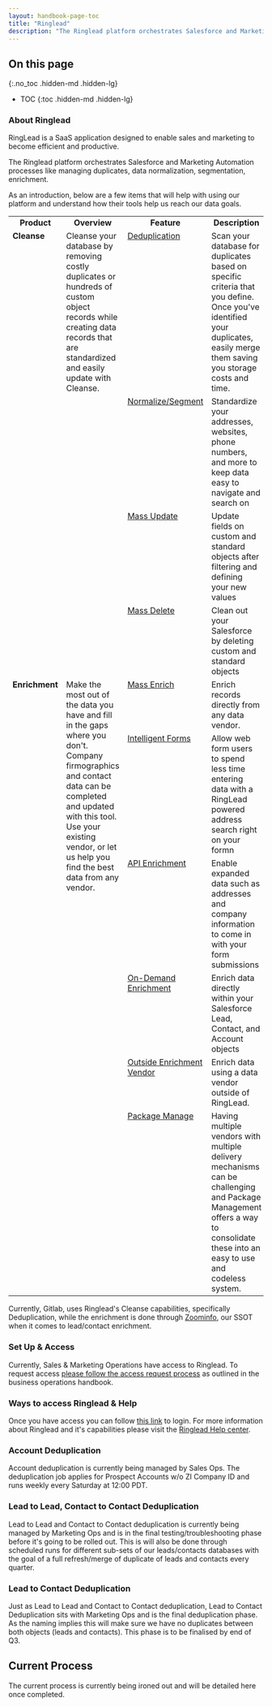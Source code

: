 ```yaml
---
layout: handbook-page-toc
title: "Ringlead"
description: "The Ringlead platform orchestrates Salesforce and Marketing Automation processes like managing duplicates, data normalization, segmentation, enrichment."
---
```


## On this page
{:.no_toc .hidden-md .hidden-lg}

- TOC
{:toc .hidden-md .hidden-lg}

### About Ringlead

RingLead is a SaaS application designed to enable sales and marketing to become efficient and productive.

The Ringlead platform orchestrates Salesforce and Marketing Automation processes like managing duplicates, data normalization, segmentation, enrichment.

As an introduction, below are a few items that will help with using our platform and understand how their tools help us reach our data goals.

<table>
    <tr>
        <td style= "text-align: center;"> <b>Product</b> </ td> 
                 <td style= "text-align: center;"> <b>Overview</b> </ td> 
                 		<td style= "text-align: center;"> <b>Feature</b> </ td> 
                 				<td style= "text-align: center;"> <b>Description </b> </ td> 
   </tr>
   <tr>
                <td rowspan = "4" style= "text-align: left; vertical-align: top;"> <b> 					Cleanse </b> </ td>
                			<td rowspan = "4" style= "text-align: left; vertical-align: top;">  							Cleanse your 	database by removing costly duplicates or hundreds of 							custom object records while creating data records that are 							standardized and easily update with Cleanse.</ td> 
                					<td style= "text-align: left; vertical-align: top;"> 									<a href = "https://ringlead.atlassian.net/wiki/spaces/DUG/									pages/352714791/Deduplicate">Deduplication</a> </ td> 
                							<td style= "text-align: left; vertical-align: top;"> Scan 											your database for duplicates based on specific criteria 											that you define. Once you've identified your duplicates, 											easily merge them saving you storage costs and time. </ 											td> 
   </tr>
     <tr>
                 <td style= "text-align: left; vertical-align: top;"> <a href = "https://					ringlead.atlassian.net/wiki/spaces/DUG/pages/676462594">Normalize/Segment</a> 					</ td>  
                 	<td style= "text-align: left; vertical-align: top;"> Standardize your 						addresses, websites, phone numbers, and more to keep data easy to 						navigate and search on </td>
    </tr>
     <tr>
                 <td style= "text-align: left; vertical-align: top;"> <a href = "https://					ringlead.atlassian.net/wiki/spaces/DUG/pages/229539841/Mass+Update">Mass 					Update</a> </ td>  
                 	<td style= "text-align: left; vertical-align: top;"> Update fields on 						custom and standard objects after filtering and defining your new values 						</td>
    </tr>
     <tr>
                 <td style= "text-align: left; vertical-align: top;"> <a href = "https://					ringlead.atlassian.net/wiki/spaces/DUG/pages/229539841/Mass+Update">Mass 					Delete</a> </ td>  
                 	<td style= "text-align: left; vertical-align: top;"> Clean out your 						Salesforce by deleting custom and standard objects 						</td>
    </tr>
     <tr>
                <td rowspan = "6" style= "text-align: left; vertical-align: top;"> <b> 					Enrichment </b> </ td>
                			<td rowspan = "6" style= "text-align: left; vertical-align: top;">  							Make the most out of the data you have and fill in the gaps where you 							don't. Company firmographics and contact data can be completed and 							updated with this tool.
							Use your existing vendor, or let us help you find the best data from 							any vendor.</ td> 
                					<td style= "text-align: left; vertical-align: top;"> 									<a href = "https://ringlead.atlassian.net/wiki/spaces/DUG/									pages/1526366213/Mass+Enrich">Mass Enrich</a> </ td> 
                							<td style= "text-align: left; vertical-align: top;"> 											Enrich records directly from any data vendor. </ td> 
   </tr>
     <tr>
                 <td style= "text-align: left; vertical-align: top;"> <a href = "https://					ringlead.atlassian.net/wiki/spaces/DUG/pages/67604991/					Intelligent+Forms">Intelligent Forms</a> 					</ td>  
                 	<td style= "text-align: left; vertical-align: top;"> Allow web form users 						to spend less time entering data with a RingLead powered address search 						right on your formn </td>
    </tr>
     <tr>
                 <td style= "text-align: left; vertical-align: top;"> <a href = "https://					ringlead.atlassian.net/wiki/spaces/DUG/pages/279805953/Enrich+API">API 					Enrichment</a> </ td>  
                 	<td style= "text-align: left; vertical-align: top;"> Enable expanded data 						such as addresses and company information to come in with your form 						submissions </td>
    </tr>
     <tr>
                 <td style= "text-align: left; vertical-align: top;"> <a href = "https://					ringlead.atlassian.net/wiki/spaces/DUG/pages/646774785/					Unique+Entry+Enrichment">On-Demand Enrichment</a> </ td>  
                 	<td style= "text-align: left; vertical-align: top;"> Enrich data directly 						within your Salesforce Lead, Contact, and Account objects </td>
    </tr>
    <tr>
                 <td style= "text-align: left; vertical-align: top;"> <a href = "https://					ringlead.atlassian.net/wiki/spaces/DUG/pages/848494823/					Vendor+Key+Management">Outside Enrichment Vendor</a> </ td>  
                 	<td style= "text-align: left; vertical-align: top;"> Enrich data using a 						data vendor outside of RingLead. </td>
    </tr>
    <tr>
                 <td style= "text-align: left; vertical-align: top;"> <a href = "https://					ringlead.atlassian.net/wiki/spaces/DUG/pages/1376518149/					Package+Manage">Package Manage</a> </ td>  
                 	<td style= "text-align: left; vertical-align: top;"> Having multiple 						vendors with multiple delivery mechanisms can be challenging and Package 						Management offers a way to consolidate these into an easy to use and 						codeless system.	</td>
    </tr>
</table>
 
Currently, Gitlab, uses Ringlead's Cleanse capabilities, specifically Deduplication, while the enrichment is done through [Zoominfo](https://about.gitlab.com/handbook/marketing/marketing-operations/zoominfo/), our SSOT when it comes to lead/contact enrichment. 

### Set Up & Access

Currently, Sales & Marketing Operations have access to Ringlead. To request access [please follow the access request process](https://about.gitlab.com/handbook/business-ops/team-member-enablement/onboarding-access-requests/access-requests/) as outlined in the business operations handbook.

### Ways to access Ringlead & Help

Once you have access you can follow [this link](https://dms.ringlead.com/auth/login/?next=/) to login. For more information about Ringlead and it's capabilities please visit the [Ringlead Help center](https://ringlead.atlassian.net/wiki/spaces/DUG/overview). 

### Account Deduplication

Account deduplication is currently being managed by Sales Ops. The deduplication job applies for Prospect Accounts w/o ZI Company ID and runs weekly every Saturday at 12:00 PDT. 

### Lead to Lead, Contact to Contact Deduplication

Lead to Lead and Contact to Contact deduplication is currently being managed by Marketing Ops and is in the final testing/troubleshooting phase before it's going to be rolled out. This is  will also be done through scheduled runs for different sub-sets of our leads/contacts databases with the goal of a full refresh/merge of duplicate of leads and contacts every quarter. 

### Lead to Contact Deduplication

Just as Lead to Lead and Contact to Contact deduplication, Lead to Contact Deduplication sits with Marketing Ops and is the final deduplication phase. As the naming implies this will make sure we have no duplicates between both objects (leads and contacts). This phase is to be finalised by end of Q3. 

## Current Process

The current process is currently being ironed out and will be detailed here once completed. 

